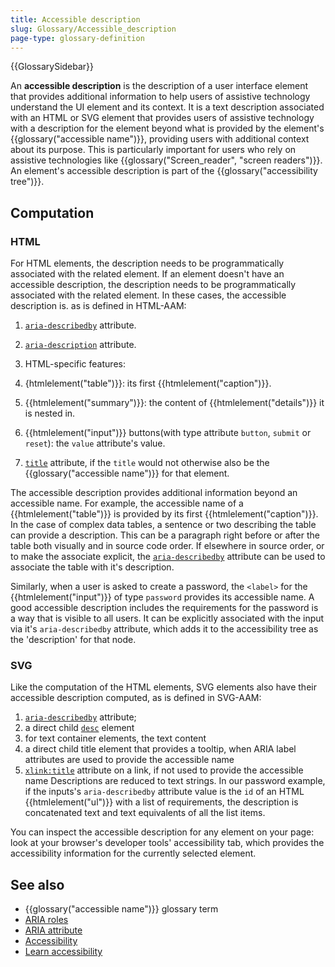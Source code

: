 ```yaml
---
title: Accessible description
slug: Glossary/Accessible_description
page-type: glossary-definition
---
```


{{GlossarySidebar}}

An **accessible description** is the description of a user interface element that provides additional information to help users of assistive technology understand the UI element and its context. It is a text description associated with an HTML or SVG element that provides users of assistive technology with a description for the element beyond what is provided by the element's {{glossary("accessible name")}}, providing users with additional context about its purpose. This is particularly important for users who rely on assistive technologies like {{glossary("Screen_reader", "screen readers")}}. An element's accessible description is part of the {{glossary("accessibility tree")}}.

## Computation

### HTML

For HTML elements, the description needs to be programmatically associated with the related element. If an element doesn't have an accessible description, the description needs to be programmatically associated with the related element. In these cases, the accessible description is. as is defined in HTML-AAM:

1. [`aria-describedby`](/en-US/docs/Web/Accessibility/ARIA/Attributes/aria-describedby) attribute.
2. [`aria-description`](/en-US/docs/Web/Accessibility/ARIA/Attributes/aria-description) attribute.
3. HTML-specific features:

  1. {htmlelement("table")}}: its first {{htmlelement("caption")}}.
  2. {{htmlelement("summary")}}: the content of {{htmlelement("details")}} it is nested in.
  3. {{htmlelement("input")}} buttons(with type attribute `button`, `submit` or `reset`): the `value` attribute's value.

4.  [`title`](/en-US/docs/Web/HTML/Global_attributes#title) attribute, if the `title` would not otherwise also be the {{glossary("accessible name")}} for that element.

The accessible description provides additional information beyond an accessible name. For example, the accessible name of a {{htmlelement("table")}} is provided by its first {{htmlelement("caption")}}. In the case of complex data tables, a sentence or two describing the table can provide a description. This can be a paragraph right before or after the table both visually and in source code order. If elsewhere in source order, or to make the associate explicit, the [`aria-describedby`](/en-US/docs/Web/Accessibility/ARIA/Attributes/aria-describedby) attribute can be used to associate the table with it's description.

Similarly, when a user is asked to create a password, the `<label>` for the {{htmlelement("input")}} of type `password` provides its accessible name. A good accessible description includes the requirements for the password is a way that is visible to all users. It can be explicitly associated with the input via it's `aria-describedby` attribute, which adds it to the accessibility tree as the 'description' for that node.

### SVG

Like the computation of the HTML elements, SVG elements also have their accessible description computed, as is defined in SVG-AAM:

1. [`aria-describedby`](/en-US/docs/Web/Accessibility/ARIA/Attributes/aria-describedby) attribute;
2. a direct child [`desc`](/en-US/docs/Web/SVG/Element/desc) element
3. for text container elements, the text content
4. a direct child title element that provides a tooltip, when ARIA label attributes are used to provide the accessible name
5. [`xlink:title`](/en-US/docs/Web/SVG/Attribute/xlink:title) attribute on a link, if not used to provide the accessible name
Descriptions are reduced to text strings. In our password example, if the inputs's `aria-describedby` attribute value is the `id` of an HTML {{htmlelement("ul")}} with a list of requirements, the description is concatenated text and text equivalents of all the list items.

You can inspect the accessible description for any element on your page: look at your browser's developer tools' accessibility tab, which provides the accessibility information for the currently selected element.

## See also

- {{glossary("accessible name")}} glossary term
- [ARIA roles](/en-US/docs/Web/Accessibility/ARIA/Roles)
- [ARIA attribute](/en-US/docs/Web/Accessibility/ARIA/Attributes)
- [Accessibility](/en-US/docs/Web/Accessibility)
- [Learn accessibility](/en-US/docs/Learn/Accessibility)

